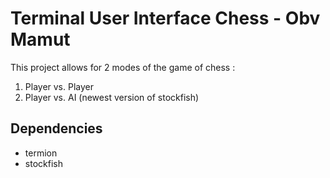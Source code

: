 # Terminal User Interface Chess - Obv Mamut

This project allows for 2 modes of the game of chess :
1. Player vs. Player
2. Player vs. AI (newest version of stockfish)

## Dependencies

- termion
- stockfish

